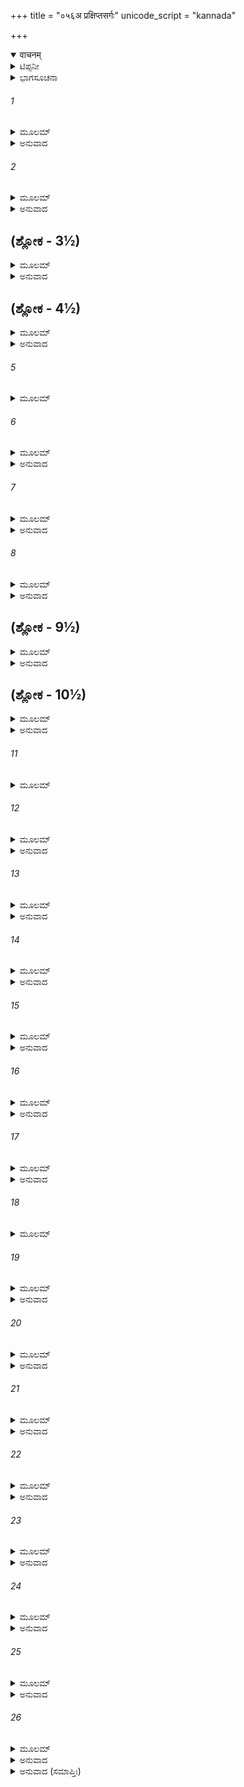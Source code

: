 +++
title = "०५६अ प्रक्षिप्तसर्गः"
unicode_script = "kannada"

+++
<details open><summary>वाचनम्</summary>

<div class="audioEmbed"  caption="श्रीराम-हरिसीताराममूर्ति-घनपाठिभ्यां वचनम्" src="https://archive.org/download/Ramayana-recitation-Sriram-harisItArAmamUrti-Ghanapaati-v2/Kanda_3/Kanda_3_ARK-056-Sitaaya_Rama_Parakrama_Varnanam.mp3"></div>
</details>



<details><summary>ಟಿಪ್ಪನೀ</summary>

*ಈ ಸರ್ಗವು ಪ್ರಸಂಗಕ್ಕೆ ಅನುಕೂಲ ಮತ್ತು ಉತ್ತಮವಾಗಿದೆ. ಕೆಲವು ಪ್ರತಿಗಳಲ್ಲಿ ಇದು ಅನುವಾದ ಸಹಿತ ಪ್ರಕಾಶಿತವೂ ಆಗಿದೆ. ಆದರೆ ಇದರ ಮೇಲೆ ತಿಲಕಾದಿ ಸಂಸ್ಕೃತ ಟೀಕೆಗಳು ಉಪಲಬ್ಧವಿಲ್ಲ. ಅದಕ್ಕಾಗಿ ಕೆಲವರು ಇದನ್ನು ಪ್ರಕ್ಷಿಪ್ತವೆಂದು ತಿಳಿದಿರುವರು. ಉಪಯೋಗಿಯಾದ್ದರಿಂದ ಇದನ್ನು ಇಲ್ಲಿ ಅನುವಾದ ಸಹಿತ ಪ್ರಕಾಶಿಸಲಾಗಿದೆ.
</details>

<details><summary>ಭಾಗಸೂಚನಾ</summary>

ಬ್ರಹ್ಮದೇವರ ಆಜ್ಞೆಯಂತೆ ಇಂದ್ರನು ನಿದ್ರಾದೇವಿಯೊಂದಿಗೆ ಆಶೋಕವನಕ್ಕೆ ಹೋಗಿ ಸೀತಾದೇವಿಗೆ ದಿವ್ಯಪಾಯಸವನ್ನು ಕೊಟ್ಟು ಆಕೆಯಿಂದ ಬೀಳ್ಕೊಂಡು ಹಿಂದಿರುಗಿದುದು
</details>

###### 1


<details><summary>ಮೂಲಮ್</summary>

ಪ್ರವೇಶಿತಾಯಾಂ ಸೀತಾಯಾಂ ಲಂಕಾಂ ಪ್ರತಿ ಪಿತಾಮಹಃ ।  
ತದಾ ಪ್ರೋವಾಚ ದೇವೇಂದ್ರಂ ಪರಿತುಷ್ಟಂ ಶತಕ್ರತುಮ್ ॥
</details>

<details><summary>ಅನುವಾದ</summary>

ಸೀತೆಯು ಲಂಕೆಯನ್ನು ಪ್ರವೇಶಿಸಿದಾಗ ಪಿತಾಮಹ ಬ್ರಹ್ಮದೇವರಿಗೆ ಸಂತೋಷವಾಗಿ ದೇವೇಂದ್ರನಲ್ಲಿ ಹೀಗೆ ಹೇಳಿದರು.॥1॥
</details>

###### 2


<details><summary>ಮೂಲಮ್</summary>

ತ್ರೈಲೋಕ್ಯಸ್ಯ ಹಿತಾರ್ಥಾಯ ರಕ್ಷಸಾಮಹಿತಾಯ ಚ ।  
ಲಂಕಾಂ ಪ್ರವೇಶಿತಾ ಸೀತಾ ರಾವಣೇನ ದುರಾತ್ಮನಾ ॥
</details>

<details><summary>ಅನುವಾದ</summary>

ದೇವೇಂದ್ರನೇ! ಮೂರು ಲೋಕಗಳ ಹಿತ ಮತ್ತು ರಾಕ್ಷಸರ ವಿನಾಶಕ್ಕಾಗಿ ದುರಾತ್ಮನಾದ ರಾವಣನು ಸೀತೆಯನ್ನು ಲಂಕೆಗೆ ಕೊಂಡು ಹೋದನು.॥2॥
</details>

## (ಶ್ಲೋಕ - 3½)


<details><summary>ಮೂಲಮ್</summary>

ಪತಿವ್ರತಾ ಮಹಾಭಾಗಾ ನಿತ್ಯಂ ಚೈವ ಸುಖೈಧಿತಾ ।  
ಅಪಶ್ಯಂತೀ ಚ ಭರ್ತಾರಂ ಪಶ್ಯಂತೀ ರಾಕ್ಷಸೀಜನಮ್ ॥  
ರಾಕ್ಷಸೀಭಿಃ ಪರಿವೃತಾ ಭರ್ತೃದರ್ಶನಲಾಲಸಾ ।
</details>

<details><summary>ಅನುವಾದ</summary>

ಪತಿವ್ರತೆ ಮಹಾಭಾಗಾ ಜಾನಕಿಯು ಸದಾ ಸುಖದಲ್ಲೇ ಬೆಳೆದವಳು. ಈಗ ಅವಳು ತನ್ನ ಪತಿಯ ದರ್ಶನದಿಂದ ವಂಚಿತಳಾಗಿರುವಳು. ರಾಕ್ಷಸಿಯರಿಂದ ಸುತ್ತುವರಿದು ಇರುವುದರಿಂದ ಸದಾ ಅವರನ್ನೇ ಎದುರಿಗೆ ನೋಡುತ್ತಾ ಇರುವಳು. ಆಕೆಯ ಹೃದಯದಲ್ಲಿ ಪತಿದರ್ಶನಕ್ಕಾಗಿ ತೀವ್ರಲಾಲಸೆ ಇದೆ.॥3½॥
</details>

## (ಶ್ಲೋಕ - 4½)


<details><summary>ಮೂಲಮ್</summary>

ನಿವಿಷ್ಟಾ ಹಿ ಪುರೀ ಲಂಕಾ ತೀರೇ ನದನದೀಪತೇಃ ॥  
ಕಥಂ ಜ್ಞಾಸ್ಯತಿ ತಾಂ ರಾಮಸ್ತತ್ರಸ್ಥಾಂ ತಾಮನಿಂದಿತಾಮ್ ।
</details>

<details><summary>ಅನುವಾದ</summary>

ಲಂಕಾಪುರಿಯು ಸಮುದ್ರತೀರದಲ್ಲಿ ನೆಲೆಸಿದೆ. ಅಲ್ಲಿರುವ ಸತೀ-ಸಾಧ್ವೀ ಸೀತೆಯ ಸುಳಿವು ಶ್ರೀರಾಮಚಂದ್ರನಿಗೆ ಹೇಗೆ ತಿಳಿಯುವುದು.॥4½॥
</details>

###### 5


<details><summary>ಮೂಲಮ್</summary>

ದುಃಖಂ ಸಂಚಿಂತಯಂತೀ ಸಾ ಬಹುಶಃ ಪರಿದುರ್ಲಭಾ ॥
</details>

###### 6


<details><summary>ಮೂಲಮ್</summary>

ಪ್ರಾಣಯಾತ್ರಾಮಕುರ್ವಾಣಾ ಪ್ರಾಣಾಂಸ್ತ್ಯಕ್ಷ್ಯತ್ಯ ಸಂಶಯಮ್ ।  
ಸ ಭೂಯಃ ಸಂಶಯೋ ಜಾತಃ ಸೀತಾಯಾಃ ಪ್ರಾಣಸಂಕ್ಷಯೇ ॥
</details>

<details><summary>ಅನುವಾದ</summary>

ಸೀತೆಯು ದುಃಖದೊಂದಿಗೆ ನಾನಾ ಪ್ರಕಾರದ ಚಿಂತೆಗಳಲ್ಲಿ ಮುಳುಗಿರುವಳು. ಪತಿಗಾಗಿ ಈಗ ಅವಳು ಅತ್ಯಂತ ದುರ್ಲಭವಾಗಿರುವಳು. ಭೋಜನವನ್ನು ಮಾಡುವುದಿಲ್ಲ. ಆದ್ದರಿಂದ ಇಂತಹ ಸ್ಥಿತಿಯಲ್ಲಿ ಖಂಡಿತವಾಗಿ ಅವಳು ಪ್ರಾಣವನ್ನು ತ್ಯಜಿಸುವಳು. ಸೀತೆಯ ಪ್ರಾಣಕ್ಷಯವಾದರೆ ನಮ್ಮ ಉದ್ದೇಶದ ಸಿದ್ಧಿಯಲ್ಲಿ ಪುನಃ ಹಿಂದಿನಂತೆ ಸಂದೇಹ ಉಪಸ್ಥಿತವಾದೀತು.॥5-6॥
</details>

###### 7


<details><summary>ಮೂಲಮ್</summary>

ಸ ತ್ವಂ ಶೀಘ್ರಮಿತೋ ಗತ್ವಾ ಸೀತಾಂ ಪಶ್ಯ ಶುಭಾನನಾಮ್ ।  
ಪ್ರವಿಶ್ಯ ನಗರೀಂ ಲಂಕಾಂ ಪ್ರಯಚ್ಛ ಹವಿರುತ್ತಮಮ್ ॥
</details>

<details><summary>ಅನುವಾದ</summary>

ಆದ್ದರಿಂದ ನೀನು ಶೀಘ್ರವಾಗಿ ಇಲ್ಲಿಂದ ಹೋಗಿ ಲಂಕೆಯನ್ನು ಪ್ರವೇಶಿಸಿ, ಸುಮುಖಿ ಸೀತೆಯನ್ನು ಕಂಡು ಆಕೆಗೆ ಉತ್ತಮ ಹವಿಸ್ಸನ್ನು ಪ್ರಧಾನ ಮಾಡು.॥7॥
</details>

###### 8


<details><summary>ಮೂಲಮ್</summary>

ಏವಮುಕ್ತೋಽಥ ದೇವೇಂದ್ರಃ ಪುರೀಂ ರಾವಣಪಾಲಿತಾಮ್ ।  
ಆಗಚ್ಛನ್ನಿದ್ರಯಾ ಸಾರ್ಧಂ ಭಗವಾನ್ ಪಾಕಶಾಸನಃ ॥
</details>

<details><summary>ಅನುವಾದ</summary>

ಬ್ರಹ್ಮದೇವರು ಹೀಗೆ ಹೇಳಿದಾಗ ಪಾಕಶಾಸನ ಭಗವಾನ್ ಇಂದ್ರನು ನಿದ್ರಾದೇವಿಯನ್ನು ಜೊತೆಗೆ ಕರೆದುಕೊಂಡು ರಾವಣಪಾಲಿತ ಲಂಕೆಗೆ ಬಂದನು.॥8॥
</details>

## (ಶ್ಲೋಕ - 9½)


<details><summary>ಮೂಲಮ್</summary>

ನಿದ್ರಾಂ ಚೋವಾಚ ಗಚ್ಛ ತ್ವಂ ರಾಕ್ಷಸಾನ್ ಸಂಪ್ರಮೋಹಯ ।  
ಸಾ ತಥೋಕ್ತಾ ಮಘವತಾದೇವೀ ಪರಮಹರ್ಷಿತಾ ॥  
ದೇವಕಾರ್ಯಾರ್ಥಸಿಧ್ಯರ್ಥಂ ಪ್ರಾಮೋಹಯತ ರಾಕ್ಷಸಾನ್ ।
</details>

<details><summary>ಅನುವಾದ</summary>

ಅಲ್ಲಿಗೆ ಬಂದು ನಿದ್ರಾದೇವಿಗೆ - ‘ನೀನು ರಾಕ್ಷಸರನ್ನು ಮೋಹಿತಗೊಳಿಸು’ ಎಂದು ಇಂದ್ರನಿಂದ ಆಜ್ಞಪ್ತಳಾಗಿ ನಿದ್ರಾದೇವಿಗೆ ಬಹಳ ಸಂತೋಷವಾಯಿತು. ದೇವತೆಗಳ ಕಾರ್ಯವನ್ನು ಸಿದ್ಧಿ ಗೊಳಿಸಲು ಆಕೆಯು ರಾಕ್ಷಸರನ್ನು ಮೋಹ (ನಿದ್ದೆ)ಯಲ್ಲಿ ಕೆಡವಿದಳು.॥9½॥
</details>

## (ಶ್ಲೋಕ - 10½)


<details><summary>ಮೂಲಮ್</summary>

ಏತಸ್ಮಿನ್ನಂತರೇ ದೇವಃ ಸಹಸ್ರಾಕ್ಷಃ ಶಚೀಪತಿಃ ॥  
ಆಸಸಾದ ವನಸ್ಥಾಂ ತಾಂ ವಚನಂ ಚೇದಮಬ್ರವೀತ್ ।
</details>

<details><summary>ಅನುವಾದ</summary>

ಇಷ್ಟರಲ್ಲಿ ಸಹಸ್ರಾಕ್ಷ ಶಚೀಪತಿ ದೇವೇಂದ್ರನು ಅಶೋಕವನದಲ್ಲಿ ಕುಳಿತಿರುವ ಸಿತೆಯ ಬಳಿಗೆ ಹೋಗಿ ಈ ಪ್ರಕಾರ ಹೇಳಿದನು.॥10½॥
</details>

###### 11


<details><summary>ಮೂಲಮ್</summary>

ದೇವರಾಜೋಽಸ್ಮಿ ಭದ್ರಂ ತೇ ಇಹ ಚಾಸ್ಮಿ ಶುಚಿಸ್ಮಿತೇ ॥
</details>

###### 12


<details><summary>ಮೂಲಮ್</summary>

ಅಹಂ ತ್ವಾಂ ಕಾರ್ಯಸಿಧ್ಯರ್ಥಂ ರಾಘವಸ್ಯ ಮಹಾತ್ಮನಃ ।  
ಸಾಹಾಯ್ಯಂ ಕಲ್ಪಯಿಷ್ಯಾಮಿ ಮಾ ಶುಚೋ ಜನಕಾತ್ಮಜೇ ॥
</details>

<details><summary>ಅನುವಾದ</summary>

ಪವಿತ್ರಮುಗುಳ್ನಗೆಯುಳ್ಳ ದೇವಿ! ನಿನಗೆ ಮಂಗಳವಾಗಲಿ. ದೇವರಾಜನಾದ ಇಂದ್ರನಾದ ನಾನು ನಿಮ್ಮ ಬಳಿಗೆ ಬಂದಿರುವೆನು. ಜಾನಕಿ! ನಿಮ್ಮ ಉದ್ಧಾರದ ಕಾರ್ಯಕ್ಕಾಗಿ ಮಹಾತ್ಮಾ ಶ್ರೀರಘುನಾಥನಿಗೆ ಸಹಾಯ ಮಾಡುವೆನು. ಆದ್ದರಿಂದ ನೀವು ಶೋಕಿಸಬೇಡಿ.॥11-12॥
</details>

###### 13


<details><summary>ಮೂಲಮ್</summary>

ಮತ್ಪ್ರಸಾದಾತ್ಸಮುದ್ರಂ ಸ ತರಿಷ್ಯತಿ ಬಲೈಃ ಸಹ ।  
ಮಯೈವೇಹ ಚ ರಾಕ್ಷಸ್ಯೋ ಮಾಯಯಾ ಮೋಹಿತಾಃ ಶುಭೇ ॥
</details>

<details><summary>ಅನುವಾದ</summary>

ಅವನು ನನ್ನ ಪ್ರಸಾದದಿಂದ ದೊಡ್ಡ ಸೈನ್ಯದೊಂದಿಗೆ ಸಮುದ್ರವನ್ನು ದಾಟುವನು. ನಾನೇ ಇಲ್ಲಿ ಈ ರಾಕ್ಷಸಿಯರನ್ನು ಮೋಹಿತಗೊಳಿಸಿರುವೆನು.॥13॥
</details>

###### 14


<details><summary>ಮೂಲಮ್</summary>

ತಸ್ಮಾದನ್ನಮಿದಂ ಸೀತೇ ಹವಿಷ್ಯಾನ್ನಮಹಂ ಸ್ವಯಮ್ ।  
ಸ ತ್ವಾಂ ಸಂಗೃಹ್ಯ ವೈದೇಹಿ ಆಗತಃ ಸಹ ನಿದ್ರಯಾ ॥
</details>

<details><summary>ಅನುವಾದ</summary>

ವೈದೇಹಿ! ಅದಕ್ಕಾಗಿ ನಾನೇ ಸ್ವತಃ ಈ ಭೊಜನ-ಹವಿಷ್ಯಾನ್ನವನ್ನು ತೆಗೆದುಕೊಂಡು ನಿದ್ರಾದೇವಿಯೊಂದಿಗೆ ನಿಮ್ಮ ಬಳಿಗೆ ಬಂದಿರುವೆನು.॥14॥
</details>

###### 15


<details><summary>ಮೂಲಮ್</summary>

ಏತದತ್ಸ್ಯಸಿ ಮದ್ಧಸ್ತಾನ್ನ ತ್ವಾಂ ಬಾಧಿಷ್ಯತೇ ಶುಭೇ ।  
ಕ್ಷುಧಾ ತೃಷಾ ಚ ರಂಭೋರು ವರ್ಷಾಣಾಮಯುತೈರಪಿ ॥
</details>

<details><summary>ಅನುವಾದ</summary>

ಸುಂದರಿಯೇ! ನನ್ನ ಕೈಯಿಂದ ಈ ಹವಿಷ್ಯವನ್ನು ಸ್ವೀಕರಿಸಿ ಭಕ್ಷಿಸಿದರೆ ನಿಮಗೆ ಸಾವಿರಾರು ವರ್ಷಗಳವರೆಗೆ ಹಸಿವು-ಬಾಯಾರಿಕೆ ಸತಾಯಿಸಲಾರದು.॥15॥
</details>

###### 16


<details><summary>ಮೂಲಮ್</summary>

ಏವಮುಕ್ತಾ ತು ದೇವೇಂದ್ರಮುವಾಚ ಪರಿಶಂಕಿತಾ ।  
ಕಥಂ ಜಾನಾಮಿ ದೇವೇಂದ್ರಂ ತ್ವಾಮಿಹಸ್ಥಂ ಶಚೀಪತಿಮ್ ॥
</details>

<details><summary>ಅನುವಾದ</summary>

ದೇವೇಂದ್ರನು ಹೀಗೆ ಹೇಳಿದಾಗ ಶಂಕಿತಳಾದ ಸೀತೆಯು ಅವನಲ್ಲಿ ಕೇಳಿದಳು- ನೀನು ಶಚೀಪತಿ ದೇವರಾಜ ಇಂದ್ರನೇ ಆಗಮಿಸಿರುವುದು ಎಂದು ನಾನು ಹೇಗೆ ವಿಶ್ವಾಸವಿಡಲಿ.॥16॥
</details>

###### 17


<details><summary>ಮೂಲಮ್</summary>

ದೇವಲಿಂಗಾನಿ ದೃಷ್ಟಾನಿ  ರಾಮಲಕ್ಷ್ಮಣಸಂನಿಧೌ ।  
ತಾನಿ ದರ್ಶಯ ದೇವೇಂದ್ರ ಯದಿ ತ್ವಂ ದೇವರಾಟ್ ಸ್ವಯಮ್ ॥
</details>

<details><summary>ಅನುವಾದ</summary>

ದೇವೇಂದ್ರ! ನಾನು ಶ್ರೀರಾಮ-ಲಕ್ಷ್ಮಣರ ಸಮೀಪ ದೇವತೆಗಳ ಲಕ್ಷಣಗಳನ್ನು ಕಣ್ಣಾರೆ ಕಂಡಿರುವೆನು. ನೀನು ಸಾಕ್ಷಾತ್ ದೇವರಾಜ ನಾಗಿದ್ದರೆ ಆ ಲಕ್ಷಣಗಳನ್ನು ತೋರಿಸು.॥17॥
</details>

###### 18


<details><summary>ಮೂಲಮ್</summary>

ಸೀತಾಯಾ ವಚನಂ ಶ್ರುತ್ವಾ ತಥಾ ಚಕ್ರೇ ಶಚೀಪತಿಃ ।  
ಪೃಥಿವೀಂ ನಾಸ್ಪೃಶತ್  ಪದ್ಭಾಮನಿಮೇಷೇಕ್ಷಣಾನಿ ಚ ॥
</details>

###### 19


<details><summary>ಮೂಲಮ್</summary>

ಅರಜೋಽಂಬರಧಾರೀ ಚ ನಮ್ಲಾನಕುಸುಮಸ್ತಥಾ ।  
ತಂ ಜ್ಞಾತ್ವಾ ಲಕ್ಷಣೈಃ ಸೀತಾ ವಾಸವಂ ಪರಿಹರ್ಷಿತಾ ॥
</details>

<details><summary>ಅನುವಾದ</summary>

ಸೀತೆಯ ಈ ಮಾತನ್ನು ಕೇಳಿ ಇಂದ್ರನು ಹಾಗೆಯೇ ಮಾಡಿದನು. ಅವನು ಕಾಲುಗಳಿಂದ ಪೃಥ್ವಿಯನ್ನು ಸ್ಪರ್ಶಿಸಲಿಲ್ಲ. ಆಕಾಶದಲ್ಲೇ ನಿಂತುಕೊಂಡನು. ಕಣ್ಣುರೆಪ್ಪೆ ಮಿಟುಕಿಸುತ್ತಿರಲಿಲ್ಲ. ಧರಿಸಿದ ವಸ್ತ್ರದ ಮೇಲೆ ಧೂಳು ಮೆತ್ತಿಕೊಳ್ಳುತ್ತಿರಲಿಲ್ಲ. ಕೊರಳಲ್ಲಿ ಧರಿಸಿದ ಹೂವಿನ ಹಾರ ಬಾಡುತ್ತಿರಲಿಲ್ಲ. ದೇವೋಚಿತ ಲಕ್ಷಣಗಳಿಂದ ಇಂದ್ರನನ್ನು ಗುರುತಿಸಿ ಸೀತೆಯು ಬಹಳ ಸಂತಸಪಟ್ಟಳು.॥18-19॥
</details>

###### 20


<details><summary>ಮೂಲಮ್</summary>

ಉವಾಚ ವಾಕ್ಯಂ ರುದತೀ ಭಗವದ್ ರಾಘವಂ ಪ್ರತಿ ।  
ಸಹ ಭ್ರಾತ್ರಾ ಮಹಾಬಾಹುರ್ದಿಷ್ಟ್ಯಾಮೇ ಶ್ರುತಿಮಾಗತಃ ॥
</details>

<details><summary>ಅನುವಾದ</summary>

ಅವಳು ಶ್ರೀರಾಮನಿಗಾಗಿ ಅಳುತ್ತಾ ಹೇಳಿದಳು. ಭಗವನ್! ಇಂದು ಸಹೋದರ ಸಹಿತ ಮಹಾಬಾಹು ಶ್ರೀರಾಮನ ಹೆಸರು ನನ್ನ ಕಿವಿಗೆ ಬಿತ್ತು. ಇದು ಸೌಭಾಗ್ಯದ ಮಾತಾಗಿದೆ.॥20॥
</details>

###### 21


<details><summary>ಮೂಲಮ್</summary>

ಯಥಾ ಮೇ ಶ್ವಶುರೋ ರಾಜಾ ಯಥಾ ಚ ಮಿಥಿಲಾಧಿಪಃ ।  
ತಥಾ ತ್ವಾಮದ್ಯ ಪಶ್ಯಾಮಿ ಸನಾಥೋ ಮೇ ಪತಿಸ್ತ್ವಯಾ ॥
</details>

<details><summary>ಅನುವಾದ</summary>

ನನ್ನ ಮಾವನವರಾದ ದಶರಥ ಮಹಾರಾಜರ ಮತ್ತು ತಂದೆ ಮಿಥಿಲಾಧಿಪ ಜನಕ ಇವರ ರೂಪದಲ್ಲೇ ನಾನು ಇಂದು ನಿನ್ನನ್ನು ನೋಡುತ್ತಿದ್ದೇನೆ. ನನ್ನ ಪತಿಯು ನಿನ್ನಿಂದ ಸನಾಥರಾದರು.॥21॥
</details>

###### 22


<details><summary>ಮೂಲಮ್</summary>

ತವಾಜ್ಞಯಾ ಚ ದೇವೇಂದ್ರ ಪಯೋಭೂತಮಿದಂ ಹವಿಃ ।  
ಅಶಿಷ್ಯಾಮಿ ತ್ವಯಾ ದತ್ತಂ ರಘೂಣಾಂ ಕುಲವರ್ಧನಮ್ ॥
</details>

<details><summary>ಅನುವಾದ</summary>

ದೇವೇಂದ್ರನೇ! ನಿನ್ನ ಆಜ್ಞೆಯಂತೆ ನೀನು ಕೊಡುತ್ತಿರುವ ಹಾಲಿನಿಂದ ಮಾಡಿದ ಪಾಯಸವನ್ನು ತಿನ್ನುವೆನು. ಇದು ರಘುಕುಲವನ್ನು ವೃದ್ಧಿಪಡಿಸುವಂತಾಗಲಿ.॥22॥
</details>

###### 23


<details><summary>ಮೂಲಮ್</summary>

ಇಂದ್ರಹಸ್ತಾದ್ ಗೃಹೀತ್ವಾ ತತ್ ಪಾಯಸಂ ಸಾ ಶುಚಿಸ್ಮಿತಾ ।  
ನ್ಯವೇದಯತ ಭರ್ತ್ರೇ ಸಾ ಲಕ್ಷ್ಮಣಾಯ ಚ  ಮೈಥಿಲೀ॥
</details>

<details><summary>ಅನುವಾದ</summary>

ಇಂದ್ರನ ಕೈಯಿಂದ ಆ ಪಾಯಸವನ್ನು ತೆಗೆದುಕೊಂಡು ಶುಚಿಸ್ಮಿತೆಯಾದ ಮೈಥಿಲಿಯು ಮನಸ್ಸಿನಲ್ಲೇ ಮೊದಲಿಗೆ ತನ್ನ ಸ್ವಾಮಿ ಶ್ರೀರಾಮ ಮತ್ತು ಮೈದುನ ಲಕ್ಷ್ಮಣನಿಗೆ ನಿವೇದಿಸಿ, ಈ ಪ್ರಕಾರ ನುಡಿದಳು.॥23॥
</details>

###### 24


<details><summary>ಮೂಲಮ್</summary>

ಯದಿ ಜೀವತಿ ಮೇ ಭರ್ತಾ ಸಹ ಭ್ರಾತ್ರಾ ಮಹಾಬಲಃ ।  
ಇದಮಸ್ತು ತಯೋರ್ಭಕ್ತ್ಯಾ ತದಾಶ್ನಾತ್ಪಾಯಸಂ ಸ್ವಯಮ್ ॥
</details>

<details><summary>ಅನುವಾದ</summary>

ಮಹಾಬಲಿ ನನ್ನ ಸ್ವಾಮಿ ಅನುಜನೊಡನೆ ಜೀವಂತರಾಗಿದ್ದರೆ ಇದು ಭಕ್ತಿಯಿಂದ ಅವರಿಬ್ಬರಿಗೆ ಅರ್ಪಿತವಾಗಿದೆ. ಇಷ್ಟು ಹೇಳಿದ ಬಳಿಕ ಅವಳು ಆ ಪಾಯಸವನ್ನು ಭುಂಜಿಸಿದಳು.॥24॥
</details>

###### 25


<details><summary>ಮೂಲಮ್</summary>

ಇತೀವ ತತ್ಪ್ರಾಶ್ಯ ಹವಿರ್ವರಾನನಾ  
ಜಹೌ ಕ್ಷುಧಾದುಃಖಸಮುದ್ಭವಂ ಚ ತಮ್ ।  
ಇಂದ್ರಾತ್ ಪ್ರವೃತ್ತಿಮುಪಲಕ್ಷ್ಯ ಜಾನಕೀ  
ಕಾಕುತ್ಸ್ಥಯೋಃ ಪ್ರೀತಮನಾ ಬಭೂವ ॥
</details>

<details><summary>ಅನುವಾದ</summary>

ಹೀಗೆ ಆ ಹವಿಷ್ಯಾನ್ನವನ್ನು ತಿಂದು ಸುಂದರೀ ಜಾನಕಿಯು ಹಸಿವು-ಬಾಯಾರಿಕೆಯ ಕಷ್ಟಗಳನ್ನು ತ್ಯಜಿಸಿದಳು. ಇಂದ್ರನ ಬಾಯಿಯಿಂದ ಶ್ರೀರಾಮ ಲಕ್ಷ್ಮಣರ ಸಮಾಚಾರ ಪಡೆದು ಆ ಜನಕನಂದಿನಿಯು ಮನಸ್ಸಿನಲ್ಲೇ ಬಹಳ ಪ್ರಸನ್ನಳಾದಳು.॥25॥
</details>

###### 26


<details><summary>ಮೂಲಮ್</summary>

ಸ ಚಾಪಿ ಶಕ್ರಸ್ತ್ರಿದಿವಾಲಯಂ ತದಾ  
ಪ್ರೀತೋ ಯಯೌ ರಾಘವಕಾರ್ಯಸಿದ್ಧಯೇ ।  
ಆಮಂತ್ರ್ಯ ಸೀತಾಂ ಸ ತತೋ ಮಹಾತ್ಮಾ  
ಜಗಾಮ ನಿದ್ರಾಸಹಿತಃ ಸ್ವಮಾಲಯಮ್ ॥
</details>

<details><summary>ಅನುವಾದ</summary>

ಆಗ ನಿದ್ರಾದೇವಿಯೊಂದಿಗೆ ಮಹಾತ್ಮಾ ಇಂದ್ರನೂ ಪ್ರಸನ್ನನಾಗಿ ಸೀತೆಯಿಂದ ಬೀಳ್ಕೊಂಡು ಶ್ರೀರಾಮಚಂದ್ರನ ಕಾರ್ಯದ ಸಿದ್ದಿಗಾಗಿ ತನ್ನ ನಿವಾಸಸ್ಥಾನಕ್ಕೆ ಹೊರಟುಹೋದನು.॥26॥
</details>

<details><summary>ಅನುವಾದ (ಸಮಾಪ್ತಿಃ)</summary>

ಶ್ರೀ ವಾಲ್ಮೀಕಿವಿರಚಿತ ಆರ್ಷರಾಮಾಯಣ ಆದಿಕಾವ್ಯದ ಅರಣ್ಯಕಾಂಡದಲ್ಲಿ ಪ್ರಕ್ಷಿಪ್ತ ಸರ್ಗ ಸಂಪೂರ್ಣವಾಯಿತು. ॥56॥
</details>
